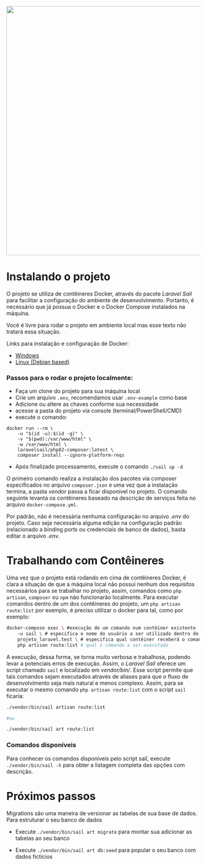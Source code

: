 <p align="center"><a href="https://laravel.com" target="_blank"><img src="https://banners.beyondco.de/OLW.png?theme=light&packageManager=&packageName=by+Beer+%26+Code&pattern=architect&style=style_1&description=OPEN+LARAVEL+WEEK&md=1&showWatermark=0&fontSize=100px&images=https%3A%2F%2Flaravel.com%2Fimg%2Flogomark.min.svg" width="650"></a></p>

# Instalando o projeto

O projeto se utiliza de contêineres Docker, através do pacote *Laravel Sail* para facilitar a configuração do ambiente de desenvolvimento. Portanto, é necessário que já possua o Docker e o Docker Compose instalados na máquina.

Você é livre para rodar o projeto em ambiente local mas esse texto não tratará essa situação. 

Links para instalação e configuração de Docker:

- [Windows](https://docs.docker.com/docker-for-windows/install/)
- [Linux (Debian based)](https://docs.docker.com/engine/install/ubuntu/) 

### Passos para o rodar o projeto localmente:

- Faça um clone do projeto para sua máquina local
- Crie um arquivo `.env`, recomendamos usar `.env-example` como base
- Adicione ou altere as chaves conforme sua necessidade
- acesse a pasta do projeto via console (terminal/PowerShell/CMD)
- execute o comando:
```shell
docker run --rm \
    -u "$(id -u):$(id -g)" \
    -v "$(pwd):/var/www/html" \
    -w /var/www/html \
    laravelsail/php82-composer:latest \
    composer install --ignore-platform-reqs
 ```
- Após finalizado processamento, execute o comando `./sail up -d`

O primeiro comando realiza a instalação dos pacotes via composer especificados no arquivo `composer.json` e uma vez que a instalação termina, a pasta *vendor* passa a ficar disponível no projeto. O comando seguinte levanta os contêineres baseado na descrição de serviços feita no arquivo `docker-compose.yml`.

Por padrão, não é necessária nenhuma configuração no arquivo *.env* do projeto. Caso seja necessária alguma edição na configuração padrão (relacionado a binding ports ou credenciais de banco de dados), basta editar o arquivo *.env*. 

# Trabalhando com Contêineres

Uma vez que o projeto está rodando em cima de contêineres Docker, é clara a situação de que a máquina local não possui nenhum dos requisitos necessários para se trabalhar no projeto, assim, comandos como `php artisan`, `composer` ou `npm` não funcionarão localmente. Para executar comandos dentro de um dos contêineres do projeto, um `php artisan route:list` por exemplo, é preciso utilizar o docker para tal, como por exemplo:

```bash
docker-compose exec \ #execução de um comando num contêiner existente
    -u sail \ # especifica o nome do usuário a ser utilizado dentro do contêiner
    projeto_laravel.test \ # especifica qual contêiner receberá o comando
    php artisan route:list # qual o comando a ser executado
```

 A execução, dessa forma, se torna muito verbosa e trabalhosa, podendo levar a potenciais erros de execução. Assim, o *Laravel Sail* oferece um script chamado `sail` e localizado em *vendor/bin/*. Esse script permite que tais comandos sejam executados através de aliases para que o fluxo de desenvolvimento seja mais natural e menos complexo. Assim, para se executar o mesmo comando `php artisan route:list` com o script `sail` ficaria:

 ```bash
 ./vendor/bin/sail artisan route:list

 #ou

 ./vendor/bin/sail art route:list
 ```

### Comandos disponíveis

Para conhecer os comandos disponíveis pelo script sail, execute `./vendor/bin/sail -h` para obter a listagem completa das opções com descrição.

# Próximos passos
Migrations são uma maneira de versionar as tabelas de sua base de dados. Para estruturar o seu banco de dados 
- Execute `./vendor/bin/sail art migrate` para montar sua adicionar as tabelas ao seu banco

- Execute `./vendor/bin/sail art db:seed` para popular o seu banco com dados fictícios
